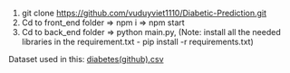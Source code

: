 1. git clone https://github.com/vuduyviet1110/Diabetic-Prediction.git
2. Cd to front_end folder => npm i => npm start
3. Cd to back_end folder => python main.py, (Note: install all the needed libraries in the requirement.txt - pip install -r requirements.txt)

Dataset used in this: 
[diabetes(github).csv](https://github.com/user-attachments/files/17799002/diabetes.github.csv)
